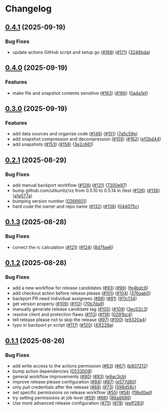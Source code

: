 # Changelog

## [0.4.1](https://github.com/rancher/terraform-provider-file/compare/v0.4.0...v0.4.1) (2025-09-19)


### Bug Fixes

* update actions GitHub script and setup go ([#168](https://github.com/rancher/terraform-provider-file/issues/168)) ([#171](https://github.com/rancher/terraform-provider-file/issues/171)) ([3248bda](https://github.com/rancher/terraform-provider-file/commit/3248bdad4cb318d8437f92c0193c4f0d30590032))

## [0.4.0](https://github.com/rancher/terraform-provider-file/compare/v0.3.0...v0.4.0) (2025-09-19)


### Features

* make file and snapshot contents sensitive ([#163](https://github.com/rancher/terraform-provider-file/issues/163)) ([#166](https://github.com/rancher/terraform-provider-file/issues/166)) ([0a4a1ef](https://github.com/rancher/terraform-provider-file/commit/0a4a1efdef07cde0843143b27ba5c09bafae8ac8))

## [0.3.0](https://github.com/rancher/terraform-provider-file/compare/v0.2.1...v0.3.0) (2025-09-19)


### Features

* add data sources and organize code ([#148](https://github.com/rancher/terraform-provider-file/issues/148)) ([#151](https://github.com/rancher/terraform-provider-file/issues/151)) ([7a5c59e](https://github.com/rancher/terraform-provider-file/commit/7a5c59e0db30623ac1ab46a63d878bf4d545944d))
* add snapshot compression and decompression ([#159](https://github.com/rancher/terraform-provider-file/issues/159)) ([#162](https://github.com/rancher/terraform-provider-file/issues/162)) ([ef2bd44](https://github.com/rancher/terraform-provider-file/commit/ef2bd44b30d7a381ca0bc60dcf6b969a0d8d537e))
* add snapshots ([#153](https://github.com/rancher/terraform-provider-file/issues/153)) ([#158](https://github.com/rancher/terraform-provider-file/issues/158)) ([3e2c661](https://github.com/rancher/terraform-provider-file/commit/3e2c661fb6005eb5900a6fe3c3ca140cc68a41f3))

## [0.2.1](https://github.com/rancher/terraform-provider-file/compare/v0.1.3...v0.2.1) (2025-08-29)


### Bug Fixes

* add manual backport workflow ([#128](https://github.com/rancher/terraform-provider-file/issues/128)) ([#131](https://github.com/rancher/terraform-provider-file/issues/131)) ([7300e97](https://github.com/rancher/terraform-provider-file/commit/7300e97fd2f0b0153aad619ed29d459030938bb6))
* bump github.com/ulikunitz/xz from 0.5.10 to 0.5.14 in /test ([#126](https://github.com/rancher/terraform-provider-file/issues/126)) ([#136](https://github.com/rancher/terraform-provider-file/issues/136)) ([a1e577a](https://github.com/rancher/terraform-provider-file/commit/a1e577a99c9c8de7269230491846bd2a1534d4b0))
* bumping version number ([0266601](https://github.com/rancher/terraform-provider-file/commit/0266601079bcd0a1054b0c499ff4a0b29aac36be))
* hard code the owner and repo name ([#132](https://github.com/rancher/terraform-provider-file/issues/132)) ([#138](https://github.com/rancher/terraform-provider-file/issues/138)) ([044075c](https://github.com/rancher/terraform-provider-file/commit/044075c7d1c818b8d878e54048bc88958e700e35))

## [0.1.3](https://github.com/rancher/terraform-provider-file/compare/v0.1.2...v0.1.3) (2025-08-28)


### Bug Fixes

* correct the rc calculation ([#121](https://github.com/rancher/terraform-provider-file/issues/121)) ([#124](https://github.com/rancher/terraform-provider-file/issues/124)) ([8d7fae6](https://github.com/rancher/terraform-provider-file/commit/8d7fae6cddd41a742fb50fca4cb4ffa9f5d2529b))

## [0.1.2](https://github.com/rancher/terraform-provider-file/compare/v0.1.1...v0.1.2) (2025-08-28)


### Bug Fixes

* add a new workflow for release candidates ([#93](https://github.com/rancher/terraform-provider-file/issues/93)) ([#96](https://github.com/rancher/terraform-provider-file/issues/96)) ([fe4bdc6](https://github.com/rancher/terraform-provider-file/commit/fe4bdc6dce3069c1a65098cc4e78732dcadf544f))
* add checkout action before release please ([#101](https://github.com/rancher/terraform-provider-file/issues/101)) ([#104](https://github.com/rancher/terraform-provider-file/issues/104)) ([376aab0](https://github.com/rancher/terraform-provider-file/commit/376aab0bb2988af94db8d894379fdbdee364f2c7))
* backport PR need individual assignees ([#88](https://github.com/rancher/terraform-provider-file/issues/88)) ([#91](https://github.com/rancher/terraform-provider-file/issues/91)) ([911c134](https://github.com/rancher/terraform-provider-file/commit/911c134974b725231b17e1372f4de76b9a414ea5))
* get version properly ([#109](https://github.com/rancher/terraform-provider-file/issues/109)) ([#112](https://github.com/rancher/terraform-provider-file/issues/112)) ([70b7da9](https://github.com/rancher/terraform-provider-file/commit/70b7da9780764fe35c1c6b22001eff1751f185f0))
* manually generate release candidate tag ([#105](https://github.com/rancher/terraform-provider-file/issues/105)) ([#108](https://github.com/rancher/terraform-provider-file/issues/108)) ([3ec02c3](https://github.com/rancher/terraform-provider-file/commit/3ec02c34195e19620e0dea66e69aa0990aafa328))
* resolve client and protection flaws ([#113](https://github.com/rancher/terraform-provider-file/issues/113)) ([#116](https://github.com/rancher/terraform-provider-file/issues/116)) ([0291bc4](https://github.com/rancher/terraform-provider-file/commit/0291bc4c6bb0592e98393d8bf9617935ad568891))
* tell release please not to skip the release ([#97](https://github.com/rancher/terraform-provider-file/issues/97)) ([#100](https://github.com/rancher/terraform-provider-file/issues/100)) ([e9320a4](https://github.com/rancher/terraform-provider-file/commit/e9320a4ddbed9fcabff7ea62cd2820f623408049))
* typo in backport pr script ([#117](https://github.com/rancher/terraform-provider-file/issues/117)) ([#120](https://github.com/rancher/terraform-provider-file/issues/120)) ([41f239a](https://github.com/rancher/terraform-provider-file/commit/41f239af5a4253d3ea211477552d6ceb3842b4ca))

## [0.1.1](https://github.com/rancher/terraform-provider-file/compare/v0.1.0...v0.1.1) (2025-08-26)


### Bug Fixes

* add write access to the actions permission ([#63](https://github.com/rancher/terraform-provider-file/issues/63)) ([#67](https://github.com/rancher/terraform-provider-file/issues/67)) ([b807212](https://github.com/rancher/terraform-provider-file/commit/b8072121885404e163b5b050ebb050ae67748b44))
* bump action dependencies ([0533008](https://github.com/rancher/terraform-provider-file/commit/0533008f61d18a96f9107221c4df260280919a70))
* general workflow improvements ([#80](https://github.com/rancher/terraform-provider-file/issues/80)) ([#83](https://github.com/rancher/terraform-provider-file/issues/83)) ([e8ac3cb](https://github.com/rancher/terraform-provider-file/commit/e8ac3cb57afa769c26050e6b259140a5a0ac90d6))
* improve release please configuration ([#84](https://github.com/rancher/terraform-provider-file/issues/84)) ([#87](https://github.com/rancher/terraform-provider-file/issues/87)) ([e577d80](https://github.com/rancher/terraform-provider-file/commit/e577d807228a4e1a07281a7c2d2ebc213e8f3ffd))
* only pull credentials after the release ([#68](https://github.com/rancher/terraform-provider-file/issues/68)) ([#73](https://github.com/rancher/terraform-provider-file/issues/73)) ([598d58c](https://github.com/rancher/terraform-provider-file/commit/598d58cbc456aa724cb1ba52ed2b96ec83b8872a))
* set specific permissions on release workflow ([#55](https://github.com/rancher/terraform-provider-file/issues/55)) ([#58](https://github.com/rancher/terraform-provider-file/issues/58)) ([f9bd0ad](https://github.com/rancher/terraform-provider-file/commit/f9bd0adf9f45308b9e9a59fccc468b011baa013b))
* try setting permissions at job level ([#59](https://github.com/rancher/terraform-provider-file/issues/59)) ([#66](https://github.com/rancher/terraform-provider-file/issues/66)) ([86a8686](https://github.com/rancher/terraform-provider-file/commit/86a868604604acfdef1dc3062a4afdcd54c48bb8))
* Use more advanced release configuration ([#75](https://github.com/rancher/terraform-provider-file/issues/75)) ([#78](https://github.com/rancher/terraform-provider-file/issues/78)) ([eeff283](https://github.com/rancher/terraform-provider-file/commit/eeff28386f5bf4d51772381a69981bc765c03d02))
